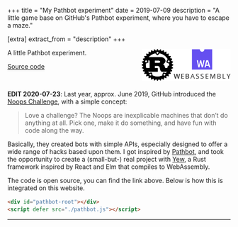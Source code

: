 +++
title = "My Pathbot experiment"
date = 2019-07-09
description = "A little game base on GitHub's Pathbot experiment, where you have to escape a maze."

[extra]
extract_from = "description"
+++

<div style="float: right; display: flex">
  <img src="rust-logo-blk-72px.png" style="object-fit: contain"/>
  <img src="web-assembly-logo-128px.png" style="object-fit: contain"/>
</div>

A little Pathbot experiment.

[Source code](https://github.com/totorigolo/pathbot)

<br style="clear: both" />

**EDIT 2020-07-23**: Last year, approx. June 2019, GitHub introduced the [Noops
Challenge][noops-challenge], with a simple concept:

> Love a challenge? The Noops are inexplicable machines that don’t do anything
> at all. Pick one, make it do something, and have fun with code along the way.

Basically, they created bots with simple APIs, especially designed to offer a
wide range of hacks based upon them. I got inspired by [Pathbot][pathbot], and
took the opportunity to create a (small-but-) real project with [Yew][yew], a
Rust framework inspired by React and Elm that compiles to WebAssembly.

The code is open source, you can find the link above. Below is how this is
integrated on this website.

[noops-challenge]: https://noopschallenge.com/
[pathbot]: https://noopschallenge.com/challenges/pathbot
[yew]: https://yew.rs/

```html
<div id="pathbot-root"></div>
<script defer src="./pathbot.js"></script>
```

---

<div id="pathbot-root"></div>
<script defer src="./pathbot.js"></script>

